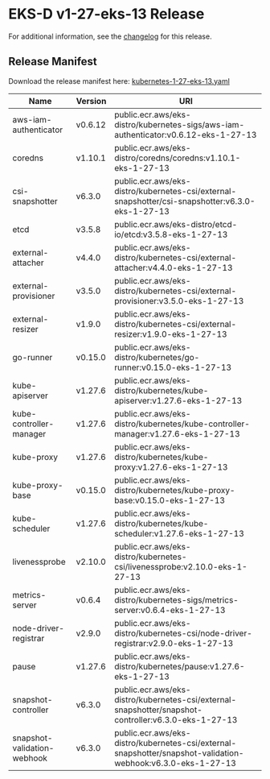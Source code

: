 # EKS-D v1-27-eks-13 Release

For additional information, see the [changelog](CHANGELOG-v1-27-eks-13.md) for this release.

## Release Manifest

Download the release manifest here: [kubernetes-1-27-eks-13.yaml](https://distro.eks.amazonaws.com/kubernetes-1-27/kubernetes-1-27-eks-13.yaml)

| Name | Version | URI |
|------|---------|-----|
| aws-iam-authenticator | v0.6.12 | public.ecr.aws/eks-distro/kubernetes-sigs/aws-iam-authenticator:v0.6.12-eks-1-27-13 |
| coredns | v1.10.1 | public.ecr.aws/eks-distro/coredns/coredns:v1.10.1-eks-1-27-13 |
| csi-snapshotter | v6.3.0 | public.ecr.aws/eks-distro/kubernetes-csi/external-snapshotter/csi-snapshotter:v6.3.0-eks-1-27-13 |
| etcd | v3.5.8 | public.ecr.aws/eks-distro/etcd-io/etcd:v3.5.8-eks-1-27-13 |
| external-attacher | v4.4.0 | public.ecr.aws/eks-distro/kubernetes-csi/external-attacher:v4.4.0-eks-1-27-13 |
| external-provisioner | v3.5.0 | public.ecr.aws/eks-distro/kubernetes-csi/external-provisioner:v3.5.0-eks-1-27-13 |
| external-resizer | v1.9.0 | public.ecr.aws/eks-distro/kubernetes-csi/external-resizer:v1.9.0-eks-1-27-13 |
| go-runner | v0.15.0 | public.ecr.aws/eks-distro/kubernetes/go-runner:v0.15.0-eks-1-27-13 |
| kube-apiserver | v1.27.6 | public.ecr.aws/eks-distro/kubernetes/kube-apiserver:v1.27.6-eks-1-27-13 |
| kube-controller-manager | v1.27.6 | public.ecr.aws/eks-distro/kubernetes/kube-controller-manager:v1.27.6-eks-1-27-13 |
| kube-proxy | v1.27.6 | public.ecr.aws/eks-distro/kubernetes/kube-proxy:v1.27.6-eks-1-27-13 |
| kube-proxy-base | v0.15.0 | public.ecr.aws/eks-distro/kubernetes/kube-proxy-base:v0.15.0-eks-1-27-13 |
| kube-scheduler | v1.27.6 | public.ecr.aws/eks-distro/kubernetes/kube-scheduler:v1.27.6-eks-1-27-13 |
| livenessprobe | v2.10.0 | public.ecr.aws/eks-distro/kubernetes-csi/livenessprobe:v2.10.0-eks-1-27-13 |
| metrics-server | v0.6.4 | public.ecr.aws/eks-distro/kubernetes-sigs/metrics-server:v0.6.4-eks-1-27-13 |
| node-driver-registrar | v2.9.0 | public.ecr.aws/eks-distro/kubernetes-csi/node-driver-registrar:v2.9.0-eks-1-27-13 |
| pause | v1.27.6 | public.ecr.aws/eks-distro/kubernetes/pause:v1.27.6-eks-1-27-13 |
| snapshot-controller | v6.3.0 | public.ecr.aws/eks-distro/kubernetes-csi/external-snapshotter/snapshot-controller:v6.3.0-eks-1-27-13 |
| snapshot-validation-webhook | v6.3.0 | public.ecr.aws/eks-distro/kubernetes-csi/external-snapshotter/snapshot-validation-webhook:v6.3.0-eks-1-27-13 |
